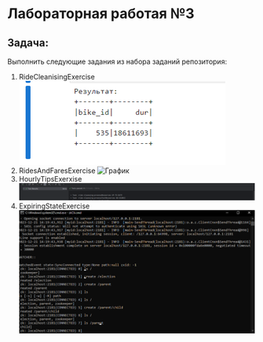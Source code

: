 # Лабораторная работая №3 
## Задача: 
Выполнить следующие задания из набора заданий репозитория:  
1. RideCleanisingExercise
![График](https://github.com/BandooSs/Big_data_2023/blob/main/LR_1/images/1.png)
2. RidesAndFaresExercise
![График](https://github.com/BandooSs/Big_data_2023/blob/main/LR_2/images/2.png)
3. HourlyTipsExerxise
![График](https://github.com/BandooSs/Big_data_2023/blob/main/LR_3/images/1.png)
4. ExpiringStateExercise
![График](https://github.com/BandooSs/Big_data_2023/blob/main/LR_4/images/1.png)
